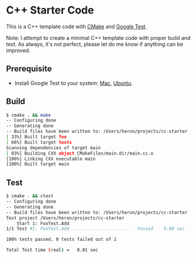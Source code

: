 # C++ Starter Code

This is a C++ template code with [CMake](https://cmake.org/) and [Google
Test](https://github.com/google/googletest).

Note: I attempt to create a minimal C++ template code with proper build and test.
As always, it's not perfect, please let do me know if anything can be improved.

## Prerequisite

- Install Google Test to your system:
    [Mac](https://stackoverflow.com/a/46611467),
    [Ubuntu](https://gist.github.com/Cartexius/4c437c084d6e388288201aadf9c8cdd5).

## Build

```bash
$ cmake . && make
-- Configuring done
-- Generating done
-- Build files have been written to: /Users/heron/projects/cc-starter
[ 33%] Built target foo
[ 66%] Built target tests
Scanning dependencies of target main
[ 83%] Building CXX object CMakeFiles/main.dir/main.cc.o
[100%] Linking CXX executable main
[100%] Built target main
```

## Test

```bash
$ cmake . && ctest
-- Configuring done
-- Generating done
-- Build files have been written to: /Users/heron/projects/cc-starter
Test project /Users/heron/projects/cc-starter
    Start 1: FooTest.Add
1/1 Test #1: FooTest.Add ......................   Passed    0.00 sec

100% tests passed, 0 tests failed out of 1

Total Test time (real) =   0.01 sec
```
